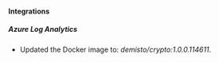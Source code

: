 
#### Integrations

##### Azure Log Analytics
- Updated the Docker image to: *demisto/crypto:1.0.0.114611*.



